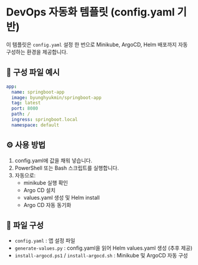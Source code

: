 # DevOps 자동화 템플릿 (config.yaml 기반)

이 템플릿은 `config.yaml` 설정 한 번으로 Minikube, ArgoCD, Helm 배포까지 자동 구성하는 환경을 제공합니다.

## 🧾 구성 파일 예시

```yaml
app:
  name: springboot-app
  image: byunghyukmin/springboot-app
  tag: latest
  port: 8080
  path: /
  ingress: springboot.local
  namespace: default
```

## ⚙️ 사용 방법

1. config.yaml에 값을 채워 넣습니다.
2. PowerShell 또는 Bash 스크립트를 실행합니다.
3. 자동으로:
   - minikube 실행 확인
   - Argo CD 설치
   - values.yaml 생성 및 Helm install
   - Argo CD 자동 동기화

## 📂 파일 구성

- `config.yaml` : 앱 설정 파일
- `generate-values.py` : config.yaml을 읽어 Helm values.yaml 생성 (추후 제공)
- `install-argocd.ps1` / `install-argocd.sh` : Minikube 및 ArgoCD 자동 구성
